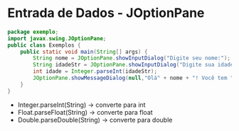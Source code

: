 # Entrada de Dados - JOptionPane

```java
package exemplo;
import javax.swing.JOptionPane;
public class Exemplos {
    public static void main(String[] args) {
        String nome = JOptionPane.showInputDialog("Digite seu nome:");
        String idadeStr = JOptionPane.showInputDialog("Digite sua idade:");
        int idade = Integer.parseInt(idadeStr);
        JOptionPane.showMessageDialog(null,"Olá" + nome + "! Você tem " + idade + " anos");
    }
}
```

- Integer.parseInt(String) → converte para int
- Float.parseFloat(String) → converte para float
- Double.parseDouble(String) → converte para double
